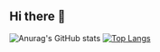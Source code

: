 ## Hi there 👋

![Anurag's GitHub stats](https://github-readme-stats.vercel.app/api?username=jjjjjoon&theme=dark&show_icons=true)
[![Top Langs](https://github-readme-stats.vercel.app/api/top-langs/?username=jjjjjoon)](https://github.com/anuraghazra/github-readme-stats)
<!--
**jjjjjoon/jjjjjoon** is a ✨ _special_ ✨ repository because its `README.md` (this file) appears on your GitHub profile.

Here are some ideas to get you started:

- 🔭 I’m currently working on ...
- 🌱 I’m currently learning ...
- 👯 I’m looking to collaborate on ...
- 🤔 I’m looking for help with ...
- 💬 Ask me about ...
- 📫 How to reach me: ...
- 😄 Pronouns: ...
- ⚡ Fun fact: ...
-->

